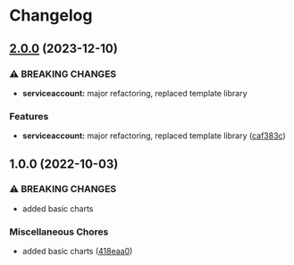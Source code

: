 # Changelog

## [2.0.0](https://github.com/ptonini/helm-charts/compare/serviceaccount-v1.0.0...serviceaccount-v2.0.0) (2023-12-10)


### ⚠ BREAKING CHANGES

* **serviceaccount:** major refactoring, replaced template library

### Features

* **serviceaccount:** major refactoring, replaced template library ([caf383c](https://github.com/ptonini/helm-charts/commit/caf383c01d575c1fcd2e21dafc7897abd43f5b92))

## 1.0.0 (2022-10-03)


### ⚠ BREAKING CHANGES

* added basic charts

### Miscellaneous Chores

* added basic charts ([418eaa0](https://github.com/ptonini/helm-charts/commit/418eaa0d04b5ec8fd2b5f6c664e20fddf9eedb56))
